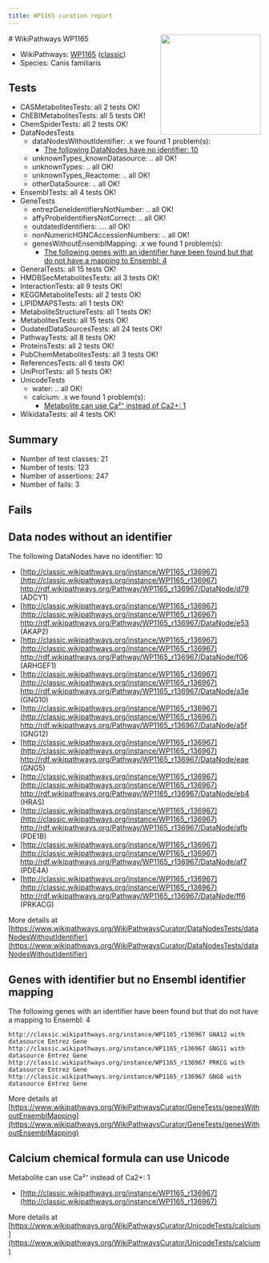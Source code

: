 ```yaml
---
title: WP1165 curation report
---
```


<img style="float: right; width: 200px" src="https://upload.wikimedia.org/wikipedia/commons/thumb/8/83/Wplogo_with_text_500.png/640px-Wplogo_with_text_500.png" />
# WikiPathways WP1165

* WikiPathways: [WP1165](https://wikipathways.org/pathways/WP1165) ([classic](https://classic.wikipathways.org/instance/WP1165))
* Species: Canis familiaris
## Tests
* CASMetabolitesTests: all 2 tests OK!
* ChEBIMetabolitesTests: all 5 tests OK!
* ChemSpiderTests: all 2 tests OK!
* DataNodesTests
    * dataNodesWithoutIdentifier: .x we found 1 problem(s):
        * [The following DataNodes have no identifier: 10](#8792c490)
    * unknownTypes_knownDatasource: .. all OK!
    * unknownTypes: .. all OK!
    * unknownTypes_Reactome: .. all OK!
    * otherDataSource: .. all OK!
* EnsemblTests: all 4 tests OK!
* GeneTests
    * entrezGeneIdentifiersNotNumber: .. all OK!
    * affyProbeIdentifiersNotCorrect: .. all OK!
    * outdatedIdentifiers: .... all OK!
    * nonNumericHGNCAccessionNumbers: .. all OK!
    * genesWithoutEnsemblMapping: .x we found 1 problem(s):
        * [The following genes with an identifier have been found but that do not have a mapping to Ensembl: 4](#40286d86)
* GeneralTests: all 15 tests OK!
* HMDBSecMetabolitesTests: all 3 tests OK!
* InteractionTests: all 9 tests OK!
* KEGGMetaboliteTests: all 2 tests OK!
* LIPIDMAPSTests: all 1 tests OK!
* MetaboliteStructureTests: all 1 tests OK!
* MetabolitesTests: all 15 tests OK!
* OudatedDataSourcesTests: all 24 tests OK!
* PathwayTests: all 8 tests OK!
* ProteinsTests: all 2 tests OK!
* PubChemMetabolitesTests: all 3 tests OK!
* ReferencesTests: all 6 tests OK!
* UniProtTests: all 5 tests OK!
* UnicodeTests
    * water: .. all OK!
    * calcium: .x we found 1 problem(s):
        * [Metabolite can use Ca²⁺ instead of Ca2+: 1](#11d84c22)
* WikidataTests: all 4 tests OK!


## Summary

* Number of test classes: 21
* Number of tests: 123
* Number of assertions: 247
* Number of fails: 3

## Fails

<a name="8792c490" />

## Data nodes without an identifier

The following DataNodes have no identifier: 10

* [http://classic.wikipathways.org/instance/WP1165_r136967](http://classic.wikipathways.org/instance/WP1165_r136967) http://rdf.wikipathways.org/Pathway/WP1165_r136967/DataNode/d79 (ADCY1)
* [http://classic.wikipathways.org/instance/WP1165_r136967](http://classic.wikipathways.org/instance/WP1165_r136967) http://rdf.wikipathways.org/Pathway/WP1165_r136967/DataNode/e53 (AKAP2)
* [http://classic.wikipathways.org/instance/WP1165_r136967](http://classic.wikipathways.org/instance/WP1165_r136967) http://rdf.wikipathways.org/Pathway/WP1165_r136967/DataNode/f06 (ARHGEF1)
* [http://classic.wikipathways.org/instance/WP1165_r136967](http://classic.wikipathways.org/instance/WP1165_r136967) http://rdf.wikipathways.org/Pathway/WP1165_r136967/DataNode/a3e (GNG10)
* [http://classic.wikipathways.org/instance/WP1165_r136967](http://classic.wikipathways.org/instance/WP1165_r136967) http://rdf.wikipathways.org/Pathway/WP1165_r136967/DataNode/a5f (GNG12)
* [http://classic.wikipathways.org/instance/WP1165_r136967](http://classic.wikipathways.org/instance/WP1165_r136967) http://rdf.wikipathways.org/Pathway/WP1165_r136967/DataNode/eae (GNG5)
* [http://classic.wikipathways.org/instance/WP1165_r136967](http://classic.wikipathways.org/instance/WP1165_r136967) http://rdf.wikipathways.org/Pathway/WP1165_r136967/DataNode/eb4 (HRAS)
* [http://classic.wikipathways.org/instance/WP1165_r136967](http://classic.wikipathways.org/instance/WP1165_r136967) http://rdf.wikipathways.org/Pathway/WP1165_r136967/DataNode/afb (PDE1B)
* [http://classic.wikipathways.org/instance/WP1165_r136967](http://classic.wikipathways.org/instance/WP1165_r136967) http://rdf.wikipathways.org/Pathway/WP1165_r136967/DataNode/af7 (PDE4A)
* [http://classic.wikipathways.org/instance/WP1165_r136967](http://classic.wikipathways.org/instance/WP1165_r136967) http://rdf.wikipathways.org/Pathway/WP1165_r136967/DataNode/ff6 (PRKACG)


More details at [https://www.wikipathways.org/WikiPathwaysCurator/DataNodesTests/dataNodesWithoutIdentifier](https://www.wikipathways.org/WikiPathwaysCurator/DataNodesTests/dataNodesWithoutIdentifier)

<a name="40286d86" />

## Genes with identifier but no Ensembl identifier mapping

The following genes with an identifier have been found but that do not have a mapping to Ensembl: 4
```
http://classic.wikipathways.org/instance/WP1165_r136967 GNA12 with datasource Entrez Gene
http://classic.wikipathways.org/instance/WP1165_r136967 GNG11 with datasource Entrez Gene
http://classic.wikipathways.org/instance/WP1165_r136967 PRKCG with datasource Entrez Gene
http://classic.wikipathways.org/instance/WP1165_r136967 GNG8 with datasource Entrez Gene
```

More details at [https://www.wikipathways.org/WikiPathwaysCurator/GeneTests/genesWithoutEnsemblMapping](https://www.wikipathways.org/WikiPathwaysCurator/GeneTests/genesWithoutEnsemblMapping)

<a name="11d84c22" />

## Calcium chemical formula can use Unicode

Metabolite can use Ca²⁺ instead of Ca2+: 1

* [http://classic.wikipathways.org/instance/WP1165_r136967](http://classic.wikipathways.org/instance/WP1165_r136967)


More details at [https://www.wikipathways.org/WikiPathwaysCurator/UnicodeTests/calcium](https://www.wikipathways.org/WikiPathwaysCurator/UnicodeTests/calcium)

